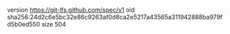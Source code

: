 version https://git-lfs.github.com/spec/v1
oid sha256:24d2c6e5bc32e86c9263af0d8ca2e5217a43565a311942888ba979fd5b0ed550
size 504
